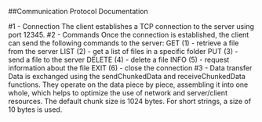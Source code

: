 ##Communication Protocol Documentation

#1 - Connection
The client establishes a TCP connection to the server using port 12345.
#2 - Commands
Once the connection is established, the client can send the following commands to the server:
GET (1) - retrieve a file from the server
LIST (2) - get a list of files in a specific folder
PUT (3) - send a file to the server
DELETE (4) - delete a file
INFO (5) - request information about the file
EXIT (6) - close the connection
#3 - Data transfer
Data is exchanged using the sendChunkedData and receiveChunkedData functions. 
They operate on the data piece by piece, assembling it into one whole, which helps to optimize the use of network and server/client resources. 
The default chunk size is 1024 bytes. For short strings, a size of 10 bytes is used.
